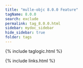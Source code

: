 ```yaml
---
title: "mulle-objc 8.0.0 Feature"
tagName: 8.0.0
search: exclude
permalink: tag_8.0.0.html
sidebar: mydoc_sidebar
hide_sidebar: true
folder: tags
---
```


{% include taglogic.html %}

{% include links.html %}
